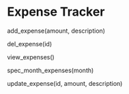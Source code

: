 # Expense Tracker

add_expense(amount, description)

del_expense(id)

view_expenses()

spec_month_expenses(month)

update_expense(id, amount, description)

